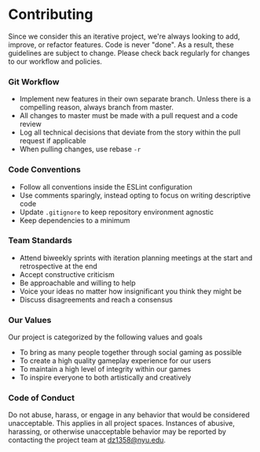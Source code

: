 # Contributing
Since we consider this an iterative project, we're always looking to add,
improve, or refactor features. Code is never "done". As a result, these
guidelines are subject to change. Please check back regularly for changes
to our workflow and policies.

### Git Workflow
- Implement new features in their own separate branch. Unless there is a
compelling reason, always branch from master.
- All changes to master must be made with a pull request and a code review
- Log all technical decisions that deviate from the story within the pull 
request if applicable
- When pulling changes, use rebase `-r` 

### Code Conventions
- Follow all conventions inside the ESLint configuration
- Use comments sparingly, instead opting to focus on writing descriptive code
- Update `.gitignore` to keep repository environment agnostic
- Keep dependencies to a minimum

### Team Standards
- Attend biweekly sprints with iteration planning meetings at the start and 
retrospective at the end
- Accept constructive criticism
- Be approachable and willing to help
- Voice your ideas no matter how insignificant you think they might be
- Discuss disagreements and reach a consensus

### Our Values
Our project is categorized by the following values and goals
- To bring as many people together through social gaming as possible
- To create a high quality gameplay experience for our users
- To maintain a high level of integrity within our games
- To inspire everyone to both artistically and creatively

### Code of Conduct
Do not abuse, harass, or engage in any behavior that would be considered 
unacceptable. This applies in all project spaces. Instances of abusive, 
harassing, or otherwise unacceptable behavior may be reported by contacting 
the project team at dz1358@nyu.edu.
